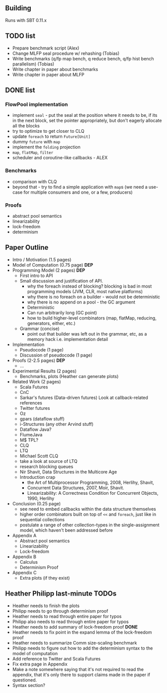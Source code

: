 
## Building 

Runs with SBT 0.11.x

## TODO list
- Prepare benchmark script (Alex)
- Change MLFP seal procedure w/ rehashing (Tobias)
- Write benchmarks (q/fp map bench, q reduce bench, q/fp hist bench parallelism) (Tobias)
- Write chapter in paper about benchmarks
- Write chapter in paper about MLFP

## DONE list

### FlowPool implementation

- implement `seal` - put the seal at the position where it needs to
  be, if its in the next block, set the pointer appropriately, but
  don't eagerly allocate all the blocks
- try to optimize to get closer to CLQ
- update `foreach` to return `Future[Unit]`
- dummy `future` with `map`
- implement the `folding` projection
- `map`, `flatMap`, `filter`
- scheduler and coroutine-like callbacks - ALEX


### Benchmarks

- comparison with CLQ
- beyond that - try to find a simple application with `map`s (we need
  a use-case for multiple consumers and one, or a few, producers)


### Proofs

- abstract pool semantics
- linearizability
- lock-freedom
- determinism


## Paper Outline

- Intro / Motivation (1.5 pages)
- Model of Computation (0.75 page) **DEP**
- Programming Model (2 pages) **DEP**
	- First intro to API
	- Small discussion and justification of API.
	    - why the foreach instead of blocking? blocking is bad in most
          programming models (JVM, CLR, most native platforms)
	    - why there is no foreach on a builder - would not be
          deterministic
		- why there is no append on a pool - the GC argument
		- Deterministic
		- Can run arbitrarily long (GC point)
		- how to build higher-level combinators (map, flatMap,
          reducing, generators, either, etc.)
	- Grammar (concise)
		- point out that builder was left out in the grammar, etc, as
          a memory hack i.e. implementation detail
- Implementation
	- Pseudocode (1 page)
	- Discussion of pseudocode (1 page)
- Proofs (2-2.5 pages) **DEP**
	- ...
- Experimental Results (2 pages)
	- Benchmarks, plots (Heather can generate plots)
- Related Work (2 pages)
	- Scala Futures
	- CnC
	- Sarkar's futures (Data-driven futures) Look at callback-related references
	- Twitter futures
	- Oz
	- gpars (dataflow stuff)
	- i-Structures (any other Arvind stuff)
	- Dataflow Java?
	- FlumeJava
	- M$ TPL?
	- CLQ
	- LTQ
	- Michael Scott CLQ
	- take a look at source of LTQ
	- research blocking queues
	- Nir Shavit, Data Structures in the Multicore Age
	- Introduction crap
		- the Art of Multiprocessor Programming, 2008, Herlihy, Shavit, 
		- Concurrent Data Structures, 2007, Moir, Shavit.
		- Linearizability: A Correctness Condition for Concurrent Objects, 1990, Herlihy
- Conclusion (0.25 page)
	- see need to embed callbacks within the data structure themselves
	- higher order combinators built on top of `<<` and `foreach`,
      just like in sequential collections
	- postulate a range of other collection-types in the
      single-assignment model, which haven't been addressed before
- Appendix A
  - Abstract pool semantics
  - Linearizability
  - Lock-freedom
- Appendix B
	- Calculus
	- Determinism Proof
- Appendix C
	- Extra plots (if they exist)

## Heather Philipp last-minute TODOs

- Heather needs to finish the plots
- Philipp needs to go through determinism proof 
- Heather needs to read through entire paper for typos
- Philipp also needs to read through entire paper for typos
- Heather needs to add summary of lock-freedom proof **DONE**
- Heather needs to fix point in the expand lemma of the lock-freedom proof
- Heather needs to summarize Comm size-scaling benchmark
- Philipp needs to figure out how to add the determinism syntax to the model of computation
- Add reference to Twitter and Scala Futures
- Fix extra page in Appendix
- Make a note somewhere saying that it's not required to read the appendix, that it's only there to support claims made in the paper if questioned.
- Syntax section?
